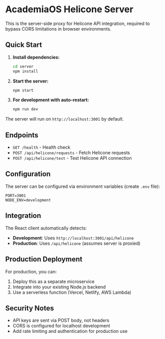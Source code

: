 # AcademiaOS Helicone Server

This is the server-side proxy for Helicone API integration, required to bypass CORS limitations in browser environments.

## Quick Start

1. **Install dependencies:**
   ```bash
   cd server
   npm install
   ```

2. **Start the server:**
   ```bash
   npm start
   ```

3. **For development with auto-restart:**
   ```bash
   npm run dev
   ```

The server will run on `http://localhost:3001` by default.

## Endpoints

- `GET /health` - Health check
- `POST /api/helicone/requests` - Fetch Helicone requests
- `POST /api/helicone/test` - Test Helicone API connection

## Configuration

The server can be configured via environment variables (create `.env` file):

```env
PORT=3001
NODE_ENV=development
```

## Integration

The React client automatically detects:
- **Development**: Uses `http://localhost:3001/api/helicone`
- **Production**: Uses `/api/helicone` (assumes server is proxied)

## Production Deployment

For production, you can:
1. Deploy this as a separate microservice
2. Integrate into your existing Node.js backend
3. Use a serverless function (Vercel, Netlify, AWS Lambda)

## Security Notes

- API keys are sent via POST body, not headers
- CORS is configured for localhost development
- Add rate limiting and authentication for production use